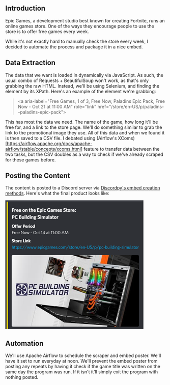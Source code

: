 ## Introduction
Epic Games, a development studio best known for creating Fortnite, runs an online games store. One of the ways they encourage people to use the store is to offer free games every week. 

While it's not exactly hard to manually check the store every week, I decided to automate the process and package it in a nice embed.
## Data Extraction
The data that we want is loaded in dynamically via JavaScript. As such, the usual combo of Requests + BeautifulSoup won't work, as that's only grabbing the raw HTML. Instead, we'll be using Selenium, and finding the element by its XPath. Here's an example of the element we're grabbing:

><a aria-label="Free Games, 1 of 3, Free Now, Paladins Epic Pack, Free Now - Oct 21 at 11:00 AM" role="link" href="/store/en-US/p/paladins--paladins-epic-pack"\>

This has most the data we need. The name of the game, how long it'll be free for, and a link to the store page. We'll do something similar to grab the link to the promotional image they use.
All of this data and when we found it is then saved to a CSV file. I debated using (Airflow's XComs)[https://airflow.apache.org/docs/apache-airflow/stable/concepts/xcoms.html] feature to transfer data between the two tasks, but the CSV doubles as a way to check if we've already scraped for these games before.

## Posting the Content
The content is posted to a Discord server via [Discordpy's embed creation methods](https://discordpy.readthedocs.io/en/stable/api.html#embed). Here's what the final product looks like:

![embed](README_Images/Embed_Example.png)

## Automation

We'll use Apache Airflow to schedule the scraper and embed poster. We'll have it set to run everyday at noon. We'll prevent the embed poster from posting any repeats by having it check if the game title was written on the same day the program was run. If it isn't it'll simply exit the program with nothing posted.
